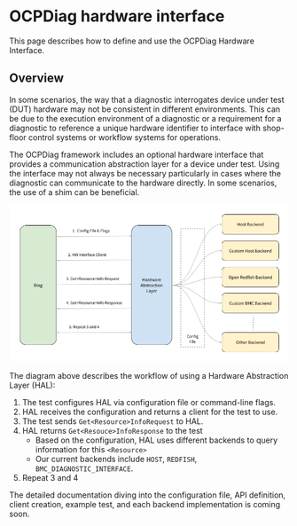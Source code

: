 # OCPDiag hardware interface



<!--*
freshness: { owner: 'troywang' reviewed: '2022-10-11' }
*-->

This page describes how to define and use the OCPDiag Hardware Interface.

## Overview

In some scenarios, the way that a diagnostic interrogates device under test
(DUT) hardware may not be consistent in different environments. This can be due
to the execution environment of a diagnostic or a requirement for a diagnostic
to reference a unique hardware identifier to interface with shop-floor control
systems or workflow systems for operations.

The OCPDiag framework includes an optional hardware interface that provides a
communication abstraction layer for a device under test. Using the interface may
not always be necessary particularly in cases where the diagnostic can
communicate to the hardware directly. In some scenarios, the use of a shim can
be beneficial.

![hw_abstraction_layer](hardware_abstraction_layer.png)

The diagram above describes the workflow of using a Hardware Abstraction Layer
(HAL):

1.  The test configures HAL via configuration file or command-line flags.
2.  HAL receives the configuration and returns a client for the test to use.
3.  The test sends `Get<Resource>InfoRequest` to HAL.
4.  HAL returns `Get<Resouce>InfoResponse` to the test
    *   Based on the configuration, HAL uses different backends to query
        information for this `<Resource>`
    *   Our current backends include `HOST`, `REDFISH`,
        `BMC_DIAGNOSTIC_INTERFACE`.
5.  Repeat 3 and 4



The detailed documentation diving into the configuration file, API definition,
client creation, example test, and each backend implementation is coming soon.
